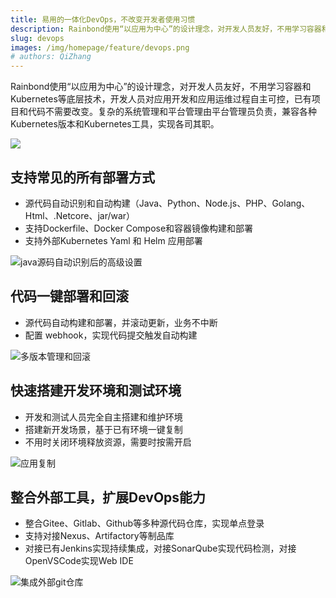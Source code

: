 ```yaml
---
title: 易用的一体化DevOps，不改变开发者使用习惯
description: Rainbond使用“以应用为中心”的设计理念，对开发人员友好，不用学习容器和Kubernetes等底层技术，开发人员对应用开发和应用运维过程自主可控，已有项目和代码不需要改变。复杂的系统管理和平台管理由平台管理员负责，兼容各种Kubernetes版本和Kubernetes工具，实现各司其职
slug: devops
images: /img/homepage/feature/devops.png
# authors: QiZhang
---
```


Rainbond使用“以应用为中心”的设计理念，对开发人员友好，不用学习容器和Kubernetes等底层技术，开发人员对应用开发和应用运维过程自主可控，已有项目和代码不需要改变。复杂的系统管理和平台管理由平台管理员负责，兼容各种Kubernetes版本和Kubernetes工具，实现各司其职。

![](https://grstatic.oss-cn-shanghai.aliyuncs.com/case/2022/09/30/16644344583144.jpg)


## 支持常见的所有部署方式
* 源代码自动识别和自动构建（Java、Python、Node.js、PHP、Golang、Html、.Netcore、jar/war）
* 支持Dockerfile、Docker Compose和容器镜像构建和部署
* 支持外部Kubernetes Yaml 和 Helm 应用部署


![java源码自动识别后的高级设置](https://grstatic.oss-cn-shanghai.aliyuncs.com/case/2022/09/28/16643606954514.jpg)

## 代码一键部署和回滚
* 源代码自动构建和部署，并滚动更新，业务不中断
* 配置 webhook，实现代码提交触发自动构建

![多版本管理和回滚](https://grstatic.oss-cn-shanghai.aliyuncs.com/case/2022/09/30/16644374677894.jpg)

## 快速搭建开发环境和测试环境
* 开发和测试人员完全自主搭建和维护环境
* 搭建新开发场景，基于已有环境一键复制
* 不用时关闭环境释放资源，需要时按需开启

![应用复制](https://grstatic.oss-cn-shanghai.aliyuncs.com/case/2022/09/30/16644382657510.jpg)


## 整合外部工具，扩展DevOps能力
* 整合Gitee、Gitlab、Github等多种源代码仓库，实现单点登录
* 支持对接Nexus、Artifactory等制品库
* 对接已有Jenkins实现持续集成，对接SonarQube实现代码检测，对接OpenVSCode实现Web IDE


![集成外部git仓库](https://grstatic.oss-cn-shanghai.aliyuncs.com/case/2022/09/30/16644366025961.jpg)


